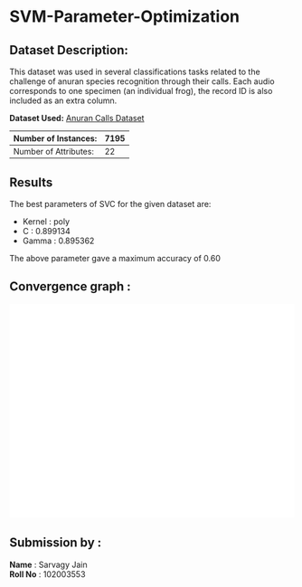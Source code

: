 # SVM-Parameter-Optimization

## Dataset Description:
This dataset was used in several classifications tasks related to the challenge of anuran species recognition through their calls. Each audio corresponds to one specimen (an individual frog), the record ID is also included as an extra column.

**Dataset Used:** [Anuran Calls Dataset](https://archive.ics.uci.edu/ml/datasets/Anuran+Calls+%28MFCCs%29)

| Number of Instances:  | 7195 |
|-----------------------|--------|
| Number of Attributes: |  22   |


## Results

The best parameters of SVC for the given dataset are:
- Kernel : poly
- C : 0.899134
- Gamma : 0.895362  

The above parameter gave a maximum accuracy of 0.60

## Convergence graph  : 

![image](https://github.com/Sarvagy-Jain/SVM-Parameter-Optimisation/blob/main/learn.png)




## Submission by :
**Name** : Sarvagy Jain
<br>
**Roll No** : 102003553


